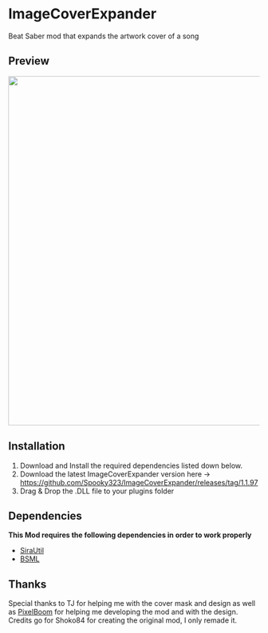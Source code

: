 # ImageCoverExpander
Beat Saber mod that expands the artwork cover of a song

## Preview
<img src="https://user-images.githubusercontent.com/47220139/123475275-d57e4400-d603-11eb-9bfa-330a99c5fa88.png" width=700>

## Installation

1. Download and Install the required dependencies listed down below.
2. Download the latest ImageCoverExpander version here -> https://github.com/Spooky323/ImageCoverExpander/releases/tag/1.1.97
3. Drag & Drop the .DLL file to your plugins folder

## Dependencies
**This Mod requires the following dependencies in order to work properly** <br />
- [SiraUtil](https://github.com/Auros/SiraUtil)
- [BSML](https://github.com/monkeymanboy/BeatSaberMarkupLanguage)

## Thanks

Special thanks to TJ for helping me with the cover mask and design
as well as [PixelBoom](https://github.com/rithik-b) for helping me developing the mod and with the design.
Credits go for Shoko84 for creating the original mod, I only remade it.

